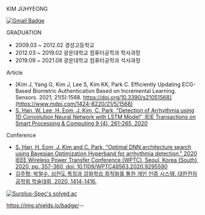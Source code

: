 KIM JUHYEONG

[![Gmail Badge](https://img.shields.io/badge/Gmail-d14836?style=flat-square&logo=Gmail&logoColor=white&link=mailto:snugyun01@gmail.com)](mailto:kjoohyu@gmail.com)

GRADUATION
- 2009.03 ~ 2012.02 경성고등학교
- 2012.03 ~ 2019.02 광운대학교 컴퓨터공학과 학사과정
- 2019.09 ~ 2021.08 광운대학교 컴퓨터공학과 석사과정

Article
- [Kim J, Yang G, Kim J, Lee S, Kim KK, Park C. Efficiently Updating ECG-Based Biometric Authentication Based on Incremental Learning. Sensors. 2021; 21(5):1568. https://doi.org/10.3390/s21051568](https://www.mdpi.com/1424-8220/21/5/1568)
- [S. Han, W. Lee, H. Eom, J. Kim, C. Park, "Detection of Arrhythmia using 1D Convolution Neural Network with LSTM Model", IEIE Transactions on Smart Processing & Computing 9 (4), 261-265, 2020](https://www.dbpia.co.kr/pdf/pdfView.do?nodeId=NODE09417477&mark=0&useDate=&bookmarkCnt=0&ipRange=N&accessgl=Y&language=ko_KR)

Conference
- [S. Han, H. Eom, J. Kim and C. Park, "Optimal DNN architecture search using Bayesian Optimization Hyperband for arrhythmia detection," 2020 IEEE Wireless Power Transfer Conference (WPTC), Seoul, Korea (South), 2020, pp. 357-360, doi: 10.1109/WPTC48563.2020.9295590](https://ieeexplore.ieee.org/document/9295590)
- [김주형; 박철수. 심전도 특징과 강화학습 최적화를 통한 개인 인증 시스템. 대한전자공학회 학술대회, 2020, 1414-1416.](https://www.dbpia.co.kr/pdf/pdfView.do?nodeId=NODE10448185&mark=0&useDate=&bookmarkCnt=0&ipRange=N&accessgl=Y&language=ko_KR)

[![Surplus-Spec's solved.ac](http://mazassumnida.wtf/api/v2/generate_badge?boj=kjoohyu)](https://solved.ac/profile/kjoohyu)

https://img.shields.io/badge/<LABEL>-<Python>-<green>

<!--
**Surplus-Spec/Surplus-Spec** is a ✨ _special_ ✨ repository because its `README.md` (this file) appears on your GitHub profile.

Here are some ideas to get you started:



- 🔭 I’m currently working on ...
- 🌱 I’m currently learning ...
- 👯 I’m looking to collaborate on ...
- 🤔 I’m looking for help with ...
- 💬 Ask me about ...
- 📫 How to reach me: ...
- 😄 Pronouns: ...
- ⚡ Fun fact: ...
-->
